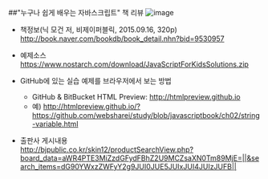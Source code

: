 ##"누구나 쉽게 배우는 자바스크립트" 책 리뷰
![image](https://cloud.githubusercontent.com/assets/10431663/22188700/07ff2d42-e15b-11e6-9d4b-afe0001cf982.png)
* 책정보(닉 모건 저, 비제이퍼블릭, 2015.09.16, 320p)<br>
  http://book.naver.com/bookdb/book_detail.nhn?bid=9530957

* 예제소스<br>
  https://www.nostarch.com/download/JavaScriptForKidsSolutions.zip

* GitHub에 있는 실습 예제를 브라우저에서 보는 방법<br>
  - GitHub & BitBucket HTML Preview: http://htmlpreview.github.io<br>
  - 예) http://htmlpreview.github.io/?https://github.com/websharei/study/blob/javascriptbook/ch02/string-variable.html

* 출판사 게시내용<br>
  http://bjpublic.co.kr/skin12/productSearchView.php?board_data=aWR4PTE3MiZzdGFydFBhZ2U9MCZsaXN0Tm89MjE=||&search_items=dG90YWxzZWFyY2g9JUI0JUE5JUIxJUI4JUIzJUFB||
